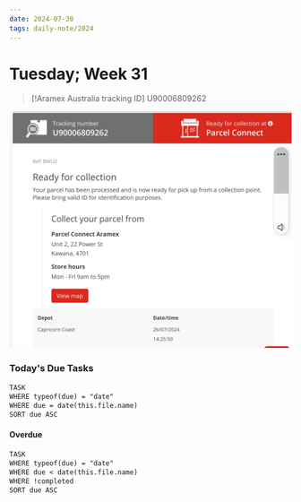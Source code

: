 ```yaml
---
date: 2024-07-30
tags: daily-note/2024
---
```


#  Tuesday; Week  31

> [!Aramex Australia tracking ID]
> U90006809262

![ ](../images/Aramex-tracking-deets.jpg)



### Today's Due Tasks

```dataview
TASK 
WHERE typeof(due) = "date"
WHERE due = date(this.file.name)
SORT due ASC
```

#### Overdue

```dataview
TASK 
WHERE typeof(due) = "date"
WHERE due < date(this.file.name)
WHERE !completed
SORT due ASC
```
